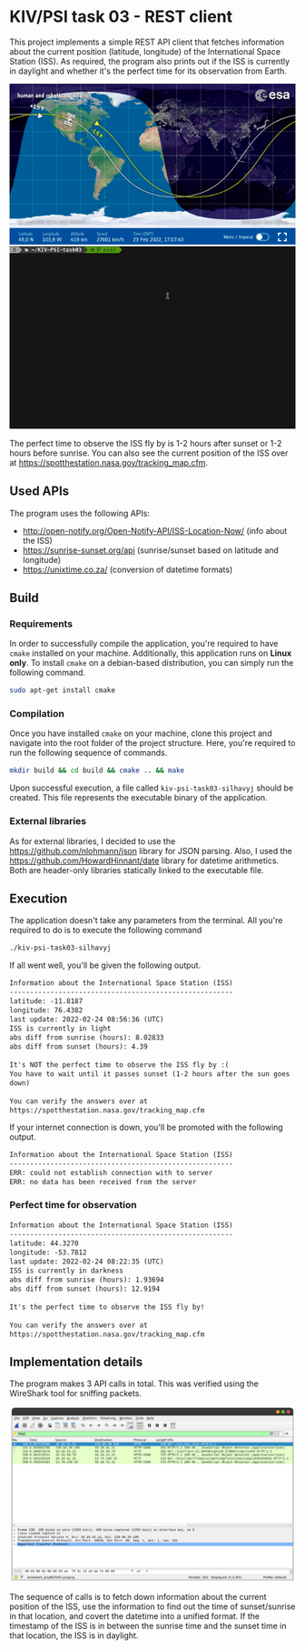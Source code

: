 # KIV/PSI task 03 - REST client

This project implements a simple REST API client that fetches information about the current position (latitude, longitude) of the International Space Station (ISS). As required, the program also prints out if the ISS is currently in daylight and whether it's the perfect time for its observation from Earth.

<img src="img/02.png">
<img src="img/03.gif">

The perfect time to observe the ISS fly by is 1-2 hours after sunset or 1-2 hours before sunrise. You can also see the current position of the ISS over at https://spotthestation.nasa.gov/tracking_map.cfm. 

## Used APIs

The program uses the following APIs:

- http://open-notify.org/Open-Notify-API/ISS-Location-Now/ (info about the ISS)
- https://sunrise-sunset.org/api (sunrise/sunset based on latitude and longitude)
- https://unixtime.co.za/ (conversion of datetime formats)


## Build

### Requirements

In order to successfully compile the application, you're required to have `cmake` installed on your machine. Additionally, this application runs on **Linux only**. To install `cmake` on a debian-based distribution, you can simply run the following command.

```bash
sudo apt-get install cmake
```

### Compilation

Once you have installed `cmake` on your machine, clone this project and navigate into the root folder of the project structure. Here, you're required to run the following sequence of commands.

```bash
mkdir build && cd build && cmake .. && make
```

Upon successful execution, a file called `kiv-psi-task03-silhavyj` should be created. This file represents the executable binary of the application.


### External libraries

As for external libraries, I decided to use the https://github.com/nlohmann/json library for JSON parsing. Also, I used the https://github.com/HowardHinnant/date library for datetime arithmetics. Both are header-only libraries statically linked to the executable file.

## Execution

The application doesn't take any parameters from the terminal. All you're required to do is to execute the following command

```bash
./kiv-psi-task03-silhavyj
```

If all went well, you'll be given the following output.

```
Information about the International Space Station (ISS)
-------------------------------------------------------
latitude: -11.8187
longitude: 76.4382
last update: 2022-02-24 08:56:36 (UTC)
ISS is currently in light
abs diff from sunrise (hours): 8.02833
abs diff from sunset (hours): 4.39

It's NOT the perfect time to observe the ISS fly by :(
You have to wait until it passes sunset (1-2 hours after the sun goes down)

You can verify the answers over at https://spotthestation.nasa.gov/tracking_map.cfm
```

If your internet connection is down, you'll be promoted with the following output.

```
Information about the International Space Station (ISS)
-------------------------------------------------------
ERR: could not establish connection with to server
ERR: no data has been received from the server
```

### Perfect time for observation
```
Information about the International Space Station (ISS)
-------------------------------------------------------
latitude: 44.3270
longitude: -53.7812
last update: 2022-02-24 08:22:35 (UTC)
ISS is currently in darkness
abs diff from sunrise (hours): 1.93694
abs diff from sunset (hours): 12.9194

It's the perfect time to observe the ISS fly by!

You can verify the answers over at https://spotthestation.nasa.gov/tracking_map.cfm
```

## Implementation details

The program makes 3 API calls in total. This was verified using the WireShark tool for sniffing packets.

<img src="img/01.png">

The sequence of calls is to fetch down information about the current position of the ISS, use the information to find out the time of sunset/sunrise in that location, and covert the datetime into a unified format. If the timestamp of the ISS is in between the sunrise time and the sunset time in that location, the ISS is in daylight.